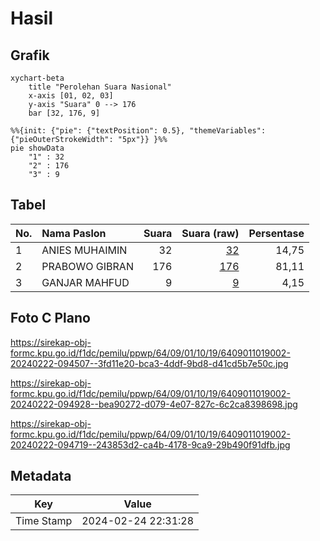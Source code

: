 # Hasil

## Grafik

```mermaid
xychart-beta
    title "Perolehan Suara Nasional"
    x-axis [01, 02, 03]
    y-axis "Suara" 0 --> 176
    bar [32, 176, 9]
```

```mermaid
%%{init: {"pie": {"textPosition": 0.5}, "themeVariables": {"pieOuterStrokeWidth": "5px"}} }%%
pie showData
    "1" : 32
    "2" : 176
    "3" : 9
```

## Tabel

| No. | Nama Paslon    | Suara | Suara (raw) | Persentase |
|:--- |:-------------- | -----:| -----------:| ----------:|
| 1   | ANIES MUHAIMIN | 32    | [32][p-1]   | 14,75      |
| 2   | PRABOWO GIBRAN | 176   | [176][p-2]  | 81,11      |
| 3   | GANJAR MAHFUD  | 9     | [9][p-3]    | 4,15       |


[p-1]: https://github.com/gigit-pemilu/pemilu-2024/blob/main/pilpres/hitung-suara/sub/64-kalimantan-timur/sub/09-penajam-paser-utara/sub/01-penajam/sub/1019-pantai-lango/sub/002-tps/sub/paslon-1.txt
[p-2]: https://github.com/gigit-pemilu/pemilu-2024/blob/main/pilpres/hitung-suara/sub/64-kalimantan-timur/sub/09-penajam-paser-utara/sub/01-penajam/sub/1019-pantai-lango/sub/002-tps/sub/paslon-2.txt
[p-3]: https://github.com/gigit-pemilu/pemilu-2024/blob/main/pilpres/hitung-suara/sub/64-kalimantan-timur/sub/09-penajam-paser-utara/sub/01-penajam/sub/1019-pantai-lango/sub/002-tps/sub/paslon-3.txt

## Foto C Plano

https://sirekap-obj-formc.kpu.go.id/f1dc/pemilu/ppwp/64/09/01/10/19/6409011019002-20240222-094507--3fd11e20-bca3-4ddf-9bd8-d41cd5b7e50c.jpg

https://sirekap-obj-formc.kpu.go.id/f1dc/pemilu/ppwp/64/09/01/10/19/6409011019002-20240222-094928--bea90272-d079-4e07-827c-6c2ca8398698.jpg

https://sirekap-obj-formc.kpu.go.id/f1dc/pemilu/ppwp/64/09/01/10/19/6409011019002-20240222-094719--243853d2-ca4b-4178-9ca9-29b490f91dfb.jpg


## Metadata

| Key        | Value               |
| ---------- | ------------------- |
| Time Stamp | 2024-02-24 22:31:28 |




